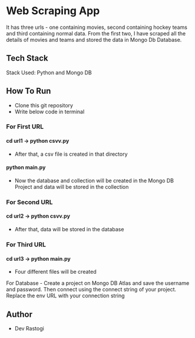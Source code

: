 
# Web Scraping App

It has three urls - one containing movies, second containing hockey teams and third containing normal data. From the first two, I have scraped all the details of movies and teams and stored the data in Mongo Db Database.
## Tech Stack

Stack Used: Python and Mongo DB


## How To Run

- Clone this git repository
- Write below code in terminal

### For First URL
#### cd url1 -> python csvv.py 

- After that, a csv file is created in that directory

#### python main.py

- Now the database and collection will be created in the Mongo DB Project and data will be stored in the collection

### For Second URL
#### cd url2 -> python csvv.py 

- After that, data will be stored in the database

### For Third URL
#### cd url3 -> python main.py 

- Four different files will be created

For Database - Create a project on Mongo DB Atlas and save the username and password. Then connect using the connect string of your project. Replace the env URL with your connection string
## Author

- Dev Rastogi

